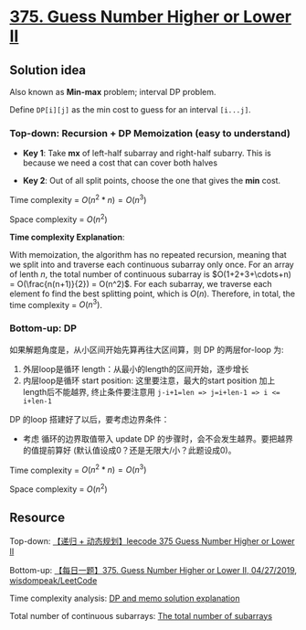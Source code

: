 # [375. Guess Number Higher or Lower II](https://leetcode.com/problems/guess-number-higher-or-lower-ii/description/)

## Solution idea

Also known as **Min-max** problem; interval DP problem.

Define `DP[i][j]` as the min cost to guess for an interval `[i...j]`.

### Top-down: Recursion + DP Memoization (easy to understand)


* **Key 1**: Take **mx** of left-half subarray and right-half subarry. This is because we need a cost that can cover both halves

* **Key 2**: Out of all split points, choose the one that gives the **min** cost.

Time complexity = $O(n^2*n) = O(n^3)$

Space complexity = $O(n^2)$

**Time complexity Explanation**:

With memoization, the algorithm has no repeated recursion, meaning that we split into and traverse each continuous subarray only once. For an array of lenth $n$, the total number of continuous subarray is $O(1+2+3+\cdots+n) = O(\frac{n(n+1)}{2}) = O(n^2)$. For each subarray, we traverse each element fo find the best splitting point, which is $O(n)$. Therefore, in total, the time complexity = $O(n^3)$.

### Bottom-up: DP

如果解题角度是，从小区间开始先算再往大区间算，则 DP 的两层for-loop 为:
1. 外层loop是循环 length：从最小的length的区间开始，逐步增长
2. 内层loop是循环 start position: 这里要注意，最大的start position 加上length后不能越界, 终止条件要注意用 `j-i+1=len => j=i+len-1 => i <= i+len-1`

DP 的loop 搭建好了以后，要考虑边界条件：
* 考虑 循环的边界取值带入 update DP 的步骤时，会不会发生越界。要把越界的值提前算好 (默认值设成0？还是无限大/小？此题设成0)。

Time complexity = $O(n^2*n) = O(n^3)$

Space complexity = $O(n^2)$

## Resource

Top-down: [【递归 + 动态规划】leecode 375 Guess Number Higher or Lower II](https://www.youtube.com/watch?v=YTGHiGH_oTg&ab_channel=guoguowg)

Bottom-up: [【每日一题】375. Guess Number Higher or Lower II, 04/27/2019](https://www.youtube.com/watch?v=VfJPDNG0nYM&ab_channel=HuifengGuan), [wisdompeak/LeetCode](https://github.com/wisdompeak/LeetCode/tree/master/Dynamic_Programming/375.Guess-Number-Higher-or-Lower-II)

Time complexity analysis: [DP and memo solution explanation](https://leetcode.com/problems/guess-number-higher-or-lower-ii/solutions/197981/dp-and-memo-solution-explanation/?orderBy=most_votes&page=3)

Total number of continuous subarrays: [The total number of subarrays](https://math.stackexchange.com/questions/1194584/the-total-number-of-subarrays)